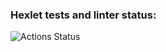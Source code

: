 ### Hexlet tests and linter status:
![Actions Status](https://github.com/vvvhatislove/frontend-project-lvl1/workflows/hexlet-check/badge.svg)